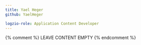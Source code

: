 ```yaml
---
title: Yael Heger
github: YaelHeger

logzio-role: Application Content Developer
---
```


{% comment %} LEAVE CONTENT EMPTY {% endcomment %}